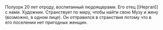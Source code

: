 Полуорк 20 лет отроду, воспитанный людоящерами. Его отец [[Нергал]] с нами. Художник. Странствует по миру, чтобы найти свою Музу и жену (возможно, в одном лице). 
Он отправился в странствия потому что в его поселении нет пригодных женщин.